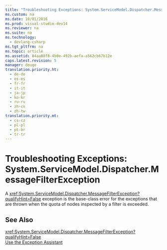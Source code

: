 ```yaml
---
title: "Troubleshooting Exceptions: System.ServiceModel.Dispatcher.MessageFilterException"
ms.custom: na
ms.date: 10/01/2016
ms.prod: visual-studio-dev14
ms.reviewer: na
ms.suite: na
ms.technology: 
  - devlang-csharp
ms.tgt_pltfrm: na
ms.topic: article
ms.assetid: 84aa88f8-4b0e-492b-aefa-a562cb67b12e
caps.latest.revision: 5
manager: douge
translation.priority.ht: 
  - de-de
  - es-es
  - fr-fr
  - it-it
  - ja-jp
  - ko-kr
  - ru-ru
  - zh-cn
  - zh-tw
translation.priority.mt: 
  - cs-cz
  - pl-pl
  - pt-br
  - tr-tr
---
```

# Troubleshooting Exceptions: System.ServiceModel.Dispatcher.MessageFilterException
A <xref:System.ServiceModel.Dispatcher.MessageFilterException?qualifyHint=False> exception is the base-class error for the exceptions that are thrown when the quota of nodes inspected by a filter is exceeded.  
  
## See Also  
 <xref:System.ServiceModel.Dispatcher.MessageFilterException?qualifyHint=False>   
 [Use the Exception Assistant](../Topic/How%20to:%20Use%20the%20Exception%20Assistant.md)